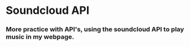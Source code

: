 # Soundcloud API
### More practice with API's, using the soundcloud API to play music in my webpage.
